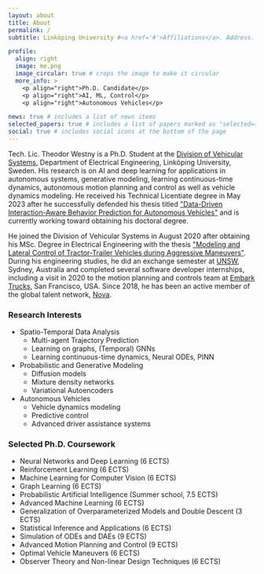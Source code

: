 ```yaml
---
layout: about
title: About
permalink: /
subtitle: Linköping University #<a href='#'>Affiliations</a>. Address. Contacts. Moto. Etc.

profile:
  align: right
  image: me.png
  image_circular: true # crops the image to make it circular
  more_info: >
    <p align="right">Ph.D. Candidate</p>
    <p align="right">AI, ML, Control</p>
    <p align="right">Autonomous Vehicles</p>

news: true # includes a list of news items
selected_papers: true # includes a list of papers marked as "selected={true}"
social: true # includes social icons at the bottom of the page
---
```


Tech. Lic. Theodor Westny is a Ph.D. Student at the [Division of Vehicular Systems](https://liu.se/en/organisation/liu/isy/fs), Department of Electrical Engineering, Linköping University, Sweden. 
His research is on AI and deep learning for applications in autonomous systems, generative modeling, learning continuous-time dynamics, autonomous motion planning and control as well as vehicle dynamics modeling. 
He received his Technical Licentiate degree in May 2023 after he successfully defended his thesis titled ["Data-Driven Interaction-Aware Behavior Prediction for Autonomous Vehicles"](https://www.diva-portal.org/smash/get/diva2:1750366/FULLTEXT01.pdf) and is currently working toward obtaining his doctoral degree.

He joined the Division of Vehicular Systems in August 2020 after obtaining his MSc. Degree in Electrical Engineering with the thesis ["Modeling and Lateral Control of Tractor-Trailer Vehicles during Aggressive Maneuvers"](https://liu.diva-portal.org/smash/get/diva2:1452891/FULLTEXT01.pdf). 
During his engineering studies, he did an exchange semester at [UNSW](https://www.unsw.edu.au/), Sydney, Australia and completed several software developer internships, including a visit in 2020 to the motion planning and controls team at [Embark Trucks](https://embarktrucks.com/), San Francisco, USA.
Since 2018, he has been an active member of the global talent network, [Nova](https://www.novatalent.com/).

### Research Interests

* Spatio-Temporal Data Analysis
  * Multi-agent Trajectory Prediction
  * Learning on graphs, (Temporal) GNNs
  * Learning continuous-time dynamics, Neural ODEs, PINN
* Probabilistic and Generative Modeling
  * Diffusion models
  * Mixture density networks
  * Variational Autoencoders
* Autonomous Vehicles
  * Vehicle dynamics modeling
  * Predictive control
  * Advanced driver assistance systems

### Selected Ph.D. Coursework
* Neural Networks and Deep Learning (6 ECTS)
* Reinforcement Learning (6 ECTS)
* Machine Learning for Computer Vision (6 ECTS)
* Graph Learning (6 ECTS)
* Probabilistic Artificial Intelligence (Summer school, 7.5 ECTS)
* Advanced Machine Learning (6 ECTS)
* Generalization of Overparameterized Models and Double Descent (3 ECTS)
* Statistical Inference and Applications (6 ECTS)
* Simulation of ODEs and DAEs (9 ECTS)
* Advanced Motion Planning and Control (9 ECTS)
* Optimal Vehicle Maneuvers (6 ECTS)
* Observer Theory and Non-linear Design Techniques (6 ECTS)

<!--
Write your biography here. Tell the world about yourself. Link to your favorite [subreddit](http://reddit.com). You can put a picture in, too. The code is already in, just name your picture `prof_pic.jpg` and put it in the `img/` folder.

Put your address / P.O. box / other info right below your picture. You can also disable any of these elements by editing `profile` property of the YAML header of your `_pages/about.md`. Edit `_bibliography/papers.bib` and Jekyll will render your [publications page](/al-folio/publications/) automatically.

Link to your social media connections, too. This theme is set up to use [Font Awesome icons](https://fontawesome.com/) and [Academicons](https://jpswalsh.github.io/academicons/), like the ones below. Add your Facebook, Twitter, LinkedIn, Google Scholar, or just disable all of them.
-->
